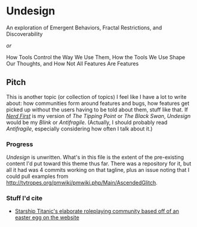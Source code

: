 # Undesign

An exploration of Emergent Behaviors, Fractal Restrictions, and Discoverability

*or*

How Tools Control the Way We Use Them, How the Tools We Use Shape Our Thoughts, and How Not All Features Are Features

## Pitch

This is another topic (or collection of topics) I feel like I have a lot to write about: how communities form around features and bugs, how features get picked up without the users having to be told about them, stuff like that. If *[Nerd First][]* is my version of *The Tipping Point* or *The Black Swan*, *Undesign* would be my *Blink* or *Antifragile*. (Actually, I should probably read *Antifragile*, especially considering how often I talk about it.)

### Progress

*Undesign* is unwritten. What's in this file is the extent of the pre-existing content I'd put toward this theme thus far. There was a repository for it, but all it had was 4 commits working on that tagline, plus an issue noting that I could pull examples from http://tvtropes.org/pmwiki/pmwiki.php/Main/AscendedGlitch.

[Nerd First]: yrzjh-g5a4d-80bfc-wv0gt-8kmaj

### Stuff I'd cite

- [Starship Titanic's elaborate roleplaying community based off of an easter egg on the website](https://kotaku.com/the-secret-douglas-adams-rpg-people-have-been-playing-f-1681986562)
